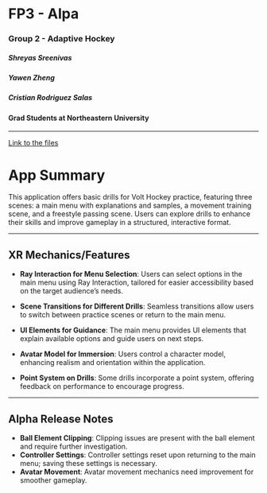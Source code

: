 # FP3 - Alpa
### Group 2 - Adaptive Hockey  

##### **Shreyas Sreenivas**
##### **Yawen Zheng**
##### **Cristian Rodriguez Salas**

#### Grad Students at Northeastern University
---
[Link to the files](https://drive.google.com/drive/folders/1xDN7uM1RtBFAutXDLewfDZHCS8G_wRnl?usp=drive_link)
# App Summary

This application offers basic drills for Volt Hockey practice, featuring three scenes: a main menu with explanations and samples, a movement training scene, and a freestyle passing scene. Users can explore drills to enhance their skills and improve gameplay in a structured, interactive format.

---

## XR Mechanics/Features

- **Ray Interaction for Menu Selection**: 
  Users can select options in the main menu using Ray Interaction, tailored for easier accessibility based on the target audience’s needs.

- **Scene Transitions for Different Drills**: 
  Seamless transitions allow users to switch between practice scenes or return to the main menu.

- **UI Elements for Guidance**: 
  The main menu provides UI elements that explain available options and guide users on next steps.

- **Avatar Model for Immersion**: 
  Users control a character model, enhancing realism and orientation within the application.

- **Point System on Drills**: 
  Some drills incorporate a point system, offering feedback on performance to encourage progress.

---

## Alpha Release Notes

- **Ball Element Clipping**: Clipping issues are present with the ball element and require further investigation.
- **Controller Settings**: Controller settings reset upon returning to the main menu; saving these settings is necessary.
- **Avatar Movement**: Avatar movement mechanics need improvement for smoother gameplay.
